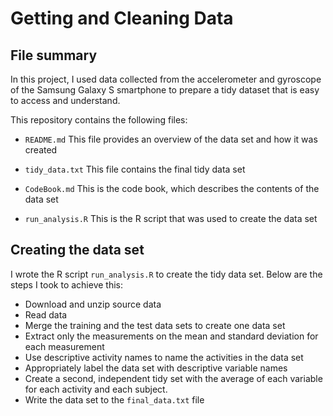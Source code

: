 # Getting and Cleaning Data

## File summary

In this project, I  used data collected from the accelerometer and gyroscope of the Samsung Galaxy S smartphone to prepare a tidy dataset that is easy to access and understand.

This repository contains the following files:

- `README.md` This file provides an overview of the data set and how it was created

- `tidy_data.txt` This file contains the final tidy data set

- `CodeBook.md` This is the code book, which describes the contents of the data set

- `run_analysis.R` This is the R script that was used to create the data set 

## Creating the data set 

I wrote the R script `run_analysis.R` to create the tidy data set. Below are the steps I took to achieve this:

- Download and unzip source data
- Read data
- Merge the training and the test data sets to create one data set
- Extract only the measurements on the mean and standard deviation for each measurement
- Use descriptive activity names to name the activities in the data set
- Appropriately label the data set with descriptive variable names
- Create a second, independent tidy set with the average of each variable for each activity and each subject.
- Write the data set to the `final_data.txt` file
